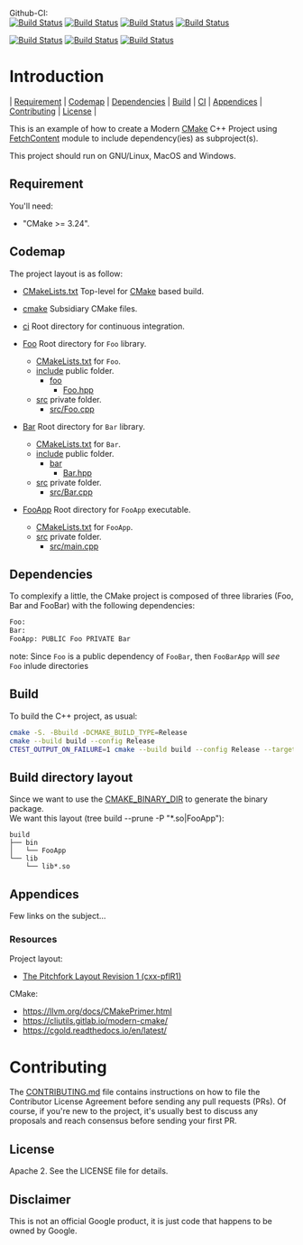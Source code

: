 Github-CI:<br>
[![Build Status][amd64_linux_status]][amd64_linux_link]
[![Build Status][amd64_macos_status]][amd64_macos_link]
[![Build Status][arm64_macos_status]][arm64_macos_link]
[![Build Status][amd64_windows_status]][amd64_windows_link]<br>

[![Build Status][amd64_docker_status]][amd64_docker_link]
[![Build Status][arm64_docker_status]][arm64_docker_link]
[![Build Status][riscv64_docker_status]][riscv64_docker_link]<br>

[amd64_linux_status]: ./../../actions/workflows/amd64_linux_cmake.yml/badge.svg
[amd64_linux_link]: ./../../actions/workflows/amd64_linux_cmake.yml
[amd64_macos_status]: ./../../actions/workflows/amd64_macos_cmake.yml/badge.svg
[amd64_macos_link]: ./../../actions/workflows/amd64_macos_cmake.yml
[arm64_macos_status]: ./../../actions/workflows/arm64_macos_cmake.yml/badge.svg
[arm64_macos_link]: ./../../actions/workflows/arm64_macos_cmake.yml
[amd64_windows_status]: ./../../actions/workflows/amd64_windows_cmake.yml/badge.svg
[amd64_windows_link]: ./../../actions/workflows/amd64_windows_cmake.yml

[amd64_docker_status]: ./../../actions/workflows/amd64_docker_cmake.yml/badge.svg
[amd64_docker_link]: ./../../actions/workflows/amd64_docker_cmake.yml
[arm64_docker_status]: ./../../actions/workflows/arm64_docker_cmake.yml/badge.svg
[arm64_docker_link]: ./../../actions/workflows/arm64_docker_cmake.yml
[riscv64_docker_status]: ./../../actions/workflows/riscv64_docker_cmake.yml/badge.svg
[riscv64_docker_link]: ./../../actions/workflows/riscv64_docker_cmake.yml

# Introduction

<nav for="project"> |
<a href="#requirement">Requirement</a> |
<a href="#codemap">Codemap</a> |
<a href="#dependencies">Dependencies</a> |
<a href="#build">Build</a> |
<a href="ci/README.md">CI</a> |
<a href="#appendices">Appendices</a> |
<a href="#contributing">Contributing</a> |
<a href="#license">License</a> |
</nav>

This is an example of how to create a Modern [CMake](https://cmake.org/) C++ Project using
 [FetchContent](https://cmake.org/cmake/help/latest/module/FetchContent.html) module to include dependency(ies) as subproject(s).

This project should run on GNU/Linux, MacOS and Windows.

## Requirement

You'll need:

* "CMake >= 3.24".

## Codemap

The project layout is as follow:

* [CMakeLists.txt](CMakeLists.txt) Top-level for [CMake](https://cmake.org/cmake/help/latest/) based build.
* [cmake](cmake) Subsidiary CMake files.

* [ci](ci) Root directory for continuous integration.

* [Foo](Foo) Root directory for `Foo` library.
  * [CMakeLists.txt](Foo/CMakeLists.txt) for `Foo`.
  * [include](Foo/include) public folder.
    * [foo](Foo/include/foo)
      * [Foo.hpp](Foo/include/foo/Foo.hpp)
  * [src](Foo/src) private folder.
    * [src/Foo.cpp](Foo/src/Foo.cpp)
* [Bar](Bar) Root directory for `Bar` library.
  * [CMakeLists.txt](Bar/CMakeLists.txt) for `Bar`.
  * [include](Bar/include) public folder.
    * [bar](Bar/include/bar)
      * [Bar.hpp](Bar/include/bar/Bar.hpp)
  * [src](Bar/src) private folder.
    * [src/Bar.cpp](Bar/src/Bar.cpp)
* [FooApp](FooApp) Root directory for `FooApp` executable.
  * [CMakeLists.txt](FooApp/CMakeLists.txt) for `FooApp`.
  * [src](FooApp/src) private folder.
    * [src/main.cpp](FooApp/src/main.cpp)

## Dependencies

To complexify a little, the CMake project is composed of three libraries (Foo, Bar and FooBar)
with the following dependencies:

```sh
Foo:
Bar:
FooApp: PUBLIC Foo PRIVATE Bar
```

note: Since `Foo` is a public dependency of `FooBar`, then `FooBarApp` will
*see* `Foo` inlude directories

## Build

To build the C++ project, as usual:

```sh
cmake -S. -Bbuild -DCMAKE_BUILD_TYPE=Release
cmake --build build --config Release
CTEST_OUTPUT_ON_FAILURE=1 cmake --build build --config Release --target test
```
## Build directory layout

Since we want to use the [CMAKE_BINARY_DIR](https://cmake.org/cmake/help/latest/variable/CMAKE_BINARY_DIR.html) to generate the binary package.  
We want this layout (tree build --prune -P "*.so|FooApp"):

```
build
├── bin
│   └── FooApp
└── lib
    └── lib*.so
```

## Appendices

Few links on the subject...

### Resources

Project layout:
* [The Pitchfork Layout Revision 1 (cxx-pflR1)](https://github.com/vector-of-bool/pitchfork)

CMake:
* https://llvm.org/docs/CMakePrimer.html
* https://cliutils.gitlab.io/modern-cmake/
* https://cgold.readthedocs.io/en/latest/

# Contributing

The [CONTRIBUTING.md](./CONTRIBUTING.md) file contains instructions on how to
file the Contributor License Agreement before sending any pull requests (PRs).
Of course, if you're new to the project, it's usually best to discuss any
proposals and reach consensus before sending your first PR.

## License

Apache 2. See the LICENSE file for details.

## Disclaimer

This is not an official Google product, it is just code that happens to be
owned by Google.

